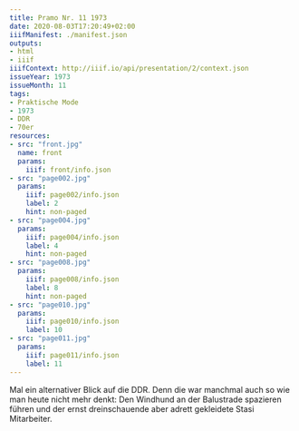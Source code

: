 ```yaml
---
title: Pramo Nr. 11 1973
date: 2020-08-03T17:20:49+02:00
iiifManifest: ./manifest.json
outputs:
- html
- iiif
iiifContext: http://iiif.io/api/presentation/2/context.json
issueYear: 1973
issueMonth: 11
tags:
- Praktische Mode
- 1973
- DDR
- 70er
resources:
- src: "front.jpg"
  name: front
  params:
    iiif: front/info.json
- src: "page002.jpg"
  params:
    iiif: page002/info.json
    label: 2
    hint: non-paged
- src: "page004.jpg"
  params:
    iiif: page004/info.json
    label: 4
    hint: non-paged
- src: "page008.jpg"
  params:
    iiif: page008/info.json
    label: 8
    hint: non-paged
- src: "page010.jpg"
  params:
    iiif: page010/info.json
    label: 10
- src: "page011.jpg"
  params:
    iiif: page011/info.json
    label: 11
---
```

Mal ein alternativer Blick auf die DDR. <!--more-->Denn die war manchmal auch so wie man heute nicht mehr denkt: Den Windhund an der Balustrade spazieren führen und der ernst dreinschauende aber adrett gekleidete Stasi Mitarbeiter.
